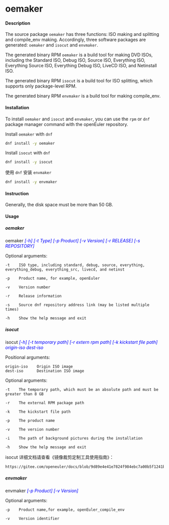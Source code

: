 # oemaker

#### Description

The source package `oemaker` has three functions: ISO making and splitting and compile_env making. Accordingly, three software packages are generated: `oemaker` and `isocut` and `envmaker`.

The generated binary RPM `oemaker` is a build tool for making DVD ISOs, including the Standard ISO, Debug ISO, Source ISO, Everything ISO, Everything Source ISO, Everything Debug ISO, LiveCD ISO, and Netinstall ISO.

The generated binary RPM `isocut` is a build tool for ISO splitting, which supports only package-level RPM.

The generated binary RPM `envmaker` is a build tool for making compile_env.

#### Installation

To install `oemaker` and `isocut` and `envmaker`, you can use the `rpm` or `dnf` package manager command with the openEuler repository.

Install `oemaker` with `dnf`
```sh
dnf install -y oemaker
```

Install `isocut` with `dnf`
```sh
dnf install -y isocut
```

使用 `dnf` 安装 `envmaker`
```sh
dnf install -y envmaker
```

#### Instruction

Generally, the disk space must be more than 50 GB.

#### Usage

##### oemaker

oemaker <font color=#0000FF >_[-h] [-t Type] [-p Product] [-v Version] [-r RELEASE] [-s REPOSITORY]_</font>

  Optional arguments:

    -t    ISO type, including standard, debug, source, everything, everything_debug, everything_src, livecd, and netinst 

    -p    Product name, for example, openEuler

    -v    Version number

    -r    Release information

    -s    Source dnf repository address link (may be listed multiple times)

    -h    Show the help message and exit

##### isocut

isocut <font color=#0000FF >_[-h] [-t temporary path] [-r extern rpm path] [-k kickstart file path] origin-iso dest-iso_</font>

  Positional arguments:

    origin-iso    Origin ISO image
    dest-iso      Destination ISO image

  Optional arguments:

    -t    The temporary path, which must be an absolute path and must be greater than 8 GB

    -r    The external RPM package path

    -k    The kickstart file path

    -p    The product name

    -v    The version number

    -i    The path of background pictures during the installation

    -h    Show the help message and exit

  isocut 详细文档请查看《镜像裁剪定制工具使用指南》：
  
    https://gitee.com/openeuler/docs/blob/9d89e4e41e7824f984ebc7a00b5f1241b84d1f85/docs/zh/docs/Isocut/%E9%95%9C%E5%83%8F%E8%A3%81%E5%89%AA%E5%AE%9A%E5%88%B6%E5%B7%A5%E5%85%B7%E4%BD%BF%E7%94%A8%E6%8C%87%E5%8D%97.md

##### envmaker

envmaker <font color=#0000FF >_[-p Product] [-v Version]_</font>

  Optional arguments:
  
    -p    Product name,for example, openEuler_compile_env

    -v    Version identifier